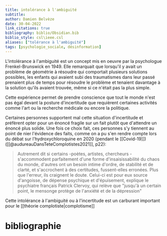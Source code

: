```yaml
---
title: intolérance à l'ambiguité
subtitle:
author: Damien Belvèze
date: 30-04-2022
link_citations: true
bibliography: biblio/Obsidian.bib
biblio_style: csl\ieee.csl
aliases: ["tolérance à l'ambiguité"]
tags: [psychologie_sociale, désinformation]
---
```


L'intolérance à l'ambiguité est un concept mis en oeuvre par la psychologue Frenkel-Brunswick en 1949. Elle remarquait que lorsqu'il y avait un problème de géométrie à résoudre qui comportait plusieurs solutions possibles, les enfants qui avaient subi des traumatismes dans leur passé prenaient plus de temps pour résoudre le problème et tenaient davantage à la solution qu'ils avaient trouvée, même si ce n'était pas la plus simple. 

Cette expérience permet de prendre conscience que tout le monde n'est pas égal devant la posture d'incertitude que requièrent certaines activités comme l'art ou la recherche médicale ou encore la politique. 

Certaines personnes supportent mal cette situation d'incertitude et préfèrent opter pour un énoncé fragile sur un fait plutôt que d'attendre un énoncé plus solide. Une fois ce choix fait, ces personnes s'y tiennent au point de nier l'évidence des faits, comme on a pu s'en rendre compte lors du débat sur l'hydroxychloroquine en 2020 (pendant le [[Covid-19]]) ([[@audureauDansTeteComplotistes2021]], p22): 

> Autrement dit si certains -poètes, artistes, chercheurs - s'accommodent parfaitement d'une forme d'insaisissabilité du chaos du monde, d'autres ont un besoin intime d'ordre, de stabilité et de clarté, et s'accrochent à des certitudes, fussent-elles erronées. Plus que l'erreur, ils craignent le doute. Celui-ci est pour eux source d'angoisse, de dépense psychique et d'épuisement, explique le psychiatre français Patrick Clervoy, qui relève que "jusqu'à un certain point, le mensonge protège de l'anxiété et de la dépression"

Cette intolérance à l'ambiguité ou à l'incertitude est un carburant important pour le [[théorie complotiste|complotisme]]




# bibliographie

